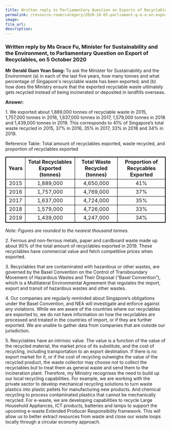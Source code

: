 ```yaml
---  
title: Written reply to Parliamentary Question on Exports of Recyclables by Ms Grace Fu, Minister for Sustainability and the Environment  
permalink: /resource-room/category/2020-10-05-parliament-q-&-a-on-exports-of-recyclables/  
image:  
file_url:  
description:  
---  
```

<style>
table, th, td {
  border: 1px solid black;
  border-collapse: collapse;
}
td {
  text-align: center;
}
</style>

<h3>Written reply by Ms Grace Fu, Minister for Sustainability and the Environment, to Parliamentary Question on Export of Recyclables, on 5 October 2020</h3>

<p><strong>Mr Gerald Giam Yean Song:</strong> To ask the Minister for Sustainability and the Environment (a) in each of the last five years, how many tonnes and what percentage of Singapore's recyclable waste has been exported; and (b) how does the Ministry ensure that the exported recyclable waste ultimately gets recycled instead of being incinerated or deposited in landfills overseas.</p>
<p><strong>Answer:</strong></p>
<p>1.	We exported about 1,889,000 tonnes of recyclable waste in 2015, 1,757,000 tonnes in 2016, 1,637,000 tonnes in 2017, 1,579,000 tonnes in 2018 and 1,439,000 tonnes in 2019. This corresponds to 41% of Singapore’s total waste recycled in 2015, 37% in 2016, 35% in 2017, 33% in 2018 and 34% in 2019.</p>
<p>Reference Table: Total amount of recyclables exported, waste recycled, and proportion of recyclables exported</p>
<table style="width:100%">
  <tr>
    <th>Years</th>
    <th>Total Recyclables Exported (tonnes)</th> 
    <th>Total Waste Recycled (tonnes)</th>
    <th>Proportion of Recycables Exported</th>
  </tr>
  <tr>
    <td>2015</td>
    <td>1,889,000</td>
    <td>4,650,000</td>
    <td>41%</td>
  </tr>
  <tr>
    <td>2016</td>
    <td>1,757,000</td>
    <td>4,769,000</td>
    <td>37%</td>
  </tr>
  <tr>
    <td>2017</td>
    <td>1,637,000</td>
    <td>4,724,000</td>
    <td>35%</td>
  </tr>
  <tr>
    <td>2018</td>
    <td>1,579,000</td>
    <td>4,726,000</td>
    <td>33%</td>
  </tr>
  <tr>
    <td>2019</td>
    <td>1,439,000</td>
    <td>4,247,000</td>
    <td>34%</td>
  </tr>
</table>
<p><i>Note: Figures are rounded to the nearest thousand tonnes.</i></p>
<p>2.	Ferrous and non-ferrous metals, paper and cardboard waste made up about 90% of the total amount of recyclables exported in 2019. These recyclables have commercial value and fetch competitive prices when exported.</p>
<p>3.	Recyclables that are contaminated with hazardous or other wastes, are governed by the Basel Convention on the Control of Transboundary Movement of Hazardous Wastes and Their Disposal (“Basel Convention”), which is a Multilateral Environmental Agreement that regulates the import, export and transit of hazardous wastes and other wastes.</p>
<p>4.	Our companies are regularly reminded about Singapore’s obligations under the Basel Convention, and NEA will investigate and enforce against any violations. While we are aware of the countries where our recyclables are exported to, we do not have information on how the recyclables are processed and treated in the countries of import, or if they are further exported. We are unable to gather data from companies that are outside our jurisdiction.</p>
<p>5.	Recyclables have an intrinsic value. The value is a function of the value of the recycled material, the market price of its substitute, and the cost of recycling, including transportation to an export destination. If there is no export market for it, or if the cost of recycling outweighs the value of the recycled product, the waste collector may choose not to collect the recyclables but to treat them as general waste and send them to the incineration plant. Therefore, my Ministry recognises the need to build up our local recycling capabilities. For example, we are working with the private sector to develop mechanical recycling solutions to turn waste plastics into plastic pellets for manufacturing new products. And chemical recycling to process contaminated plastics that cannot be mechanically recycled. For e-waste, we are developing capabilities to recycle Large Household Appliances, ICT products, batteries and lamps to support the upcoming e-waste Extended Producer Responsibility framework. This will allow us to better extract resources from waste and close our waste loops locally through a circular economy approach.</p>
